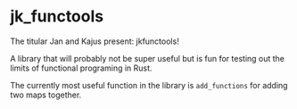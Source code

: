# jk_functools

The titular Jan and Kajus present: jkfunctools!

A library that will probably not be super useful but is fun for testing out the limits of functional programing in Rust.


The currently most useful function in the library is ``add_functions`` for adding two maps together.
